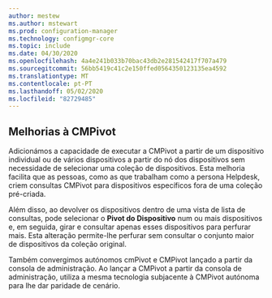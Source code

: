 ```yaml
---
author: mestew
ms.author: mstewart
ms.prod: configuration-manager
ms.technology: configmgr-core
ms.topic: include
ms.date: 04/30/2020
ms.openlocfilehash: 4a4e241b033b70bac43db2e281542417f707a479
ms.sourcegitcommit: 56bb5419c41c2e150ffed0564350123135ea4592
ms.translationtype: MT
ms.contentlocale: pt-PT
ms.lasthandoff: 05/02/2020
ms.locfileid: "82729485"
---
```

## <a name="improvements-to-cmpivot"></a>Melhorias à CMPivot

<!--6518631-->

Adicionámos a capacidade de executar a CMPivot a partir de um dispositivo individual ou de vários dispositivos a partir do nó dos dispositivos sem necessidade de selecionar uma coleção de dispositivos. Esta melhoria facilita que as pessoas, como as que trabalham como a persona Helpdesk, criem consultas CMPivot para dispositivos específicos fora de uma coleção pré-criada.

Além disso, ao devolver os dispositivos dentro de uma vista de lista de consultas, pode selecionar o **Pivot do Dispositivo** num ou mais dispositivos e, em seguida, girar e consultar apenas esses dispositivos para perfurar mais. Esta alteração permite-lhe perfurar sem consultar o conjunto maior de dispositivos da coleção original.

Também convergimos autónomos cmPivot e CMPivot lançado a partir da consola de administração. Ao lançar a CMPivot a partir da consola de administração, utiliza a mesma tecnologia subjacente à CMPivot autónoma para lhe dar paridade de cenário.
